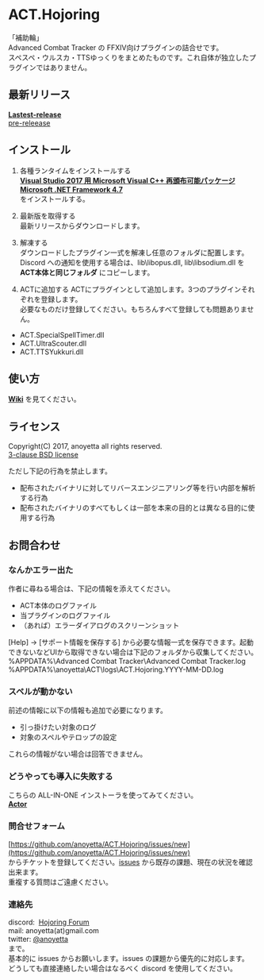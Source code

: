 # ACT.Hojoring
「補助輪」  
Advanced Combat Tracker の FFXIV向けプラグインの詰合せです。  
スペスペ・ウルスカ・TTSゆっくりをまとめたものです。これ自体が独立したプラグインではありません。

## 最新リリース
**[Lastest-release](https://github.com/anoyetta/ACT.Hojoring/releases/latest)**  
[pre-releease](https://github.com/anoyetta/ACT.Hojoring/releases)

## インストール
1. 各種ランタイムをインストールする  
**[Visual Studio 2017 用 Microsoft Visual C++ 再頒布可能パッケージ](https://go.microsoft.com/fwlink/?LinkId=746572)**  
**[Microsoft .NET Framework 4.7](https://www.microsoft.com/en-us/download/details.aspx?id=55170)**  
をインストールする。


3. 最新版を取得する  
最新リリースからダウンロードします。

4. 解凍する  
ダウンロードしたプラグイン一式を解凍し任意のフォルダに配置します。  
Discord への通知を使用する場合は、lib\libopus.dll, lib\libsodium.dll を **ACT本体と同じフォルダ** にコピーします。

5. ACTに追加する
ACTにプラグインとして追加します。3つのプラグインそれぞれを登録します。  
必要なものだけ登録してください。もちろんすべて登録しても問題ありません。  

  * ACT.SpecialSpellTimer.dll
  * ACT.UltraScouter.dll
  * ACT.TTSYukkuri.dll

## 使い方
**[Wiki](https://github.com/anoyetta/ACT.Hojoring/wiki)** を見てください。

## ライセンス
Copyright(C) 2017, anoyetta all rights reserved.  
[3-clause BSD license](LICENSE)  

ただし下記の行為を禁止します。
* 配布されたバイナリに対してリバースエンジニアリング等を行い内部を解析する行為
* 配布されたバイナリのすべてもしくは一部を本来の目的とは異なる目的に使用する行為

## お問合わせ
### なんかエラー出た
作者に尋ねる場合は、下記の情報を添えてください。
* ACT本体のログファイル  
* 当プラグインのログファイル
* （あれば）エラーダイアログのスクリーンショット

[Help] → [サポート情報を保存する] から必要な情報一式を保存できます。起動できないなどUIから取得できない場合は下記のフォルダから収集してください。  
%APPDATA%\Advanced Combat Tracker\Advanced Combat Tracker.log  
%APPDATA%\anoyetta\ACT\logs\ACT.Hojoring.YYYY-MM-DD.log  

### スペルが動かない
前述の情報に以下の情報も追加で必要になります。  
* 引っ掛けたい対象のログ
* 対象のスペルやテロップの設定

これらの情報がない場合は回答できません。

### どうやっても導入に失敗する
こちらの ALL-IN-ONE インストーラを使ってみてください。  
**[Actor](https://github.com/eai04191/Actor)**  


### 問合せフォーム
[https://github.com/anoyetta/ACT.Hojoring/issues/new](https://github.com/anoyetta/ACT.Hojoring/issues/new)  
からチケットを登録してください。[issues](https://github.com/anoyetta/ACT.Hojoring/issues) から既存の課題、現在の状況を確認出来ます。  
重複する質問はご遠慮ください。

### 連絡先
discord:  [Hojoring Forum](https://discord.gg/n6Mut3F)  
mail:     anoyetta(at)gmail.com  
twitter:  [@anoyetta](https://twitter.com/anoyetta)  
まで。  
基本的に issues からお願いします。issues の課題から優先的に対応します。  
どうしても直接連絡したい場合はなるべく discord を使用してください。 
